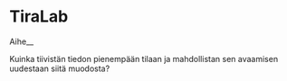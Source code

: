 # TiraLab

Aihe__

Kuinka tiivistän tiedon pienempään tilaan ja mahdollistan sen avaamisen uudestaan siitä muodosta?
